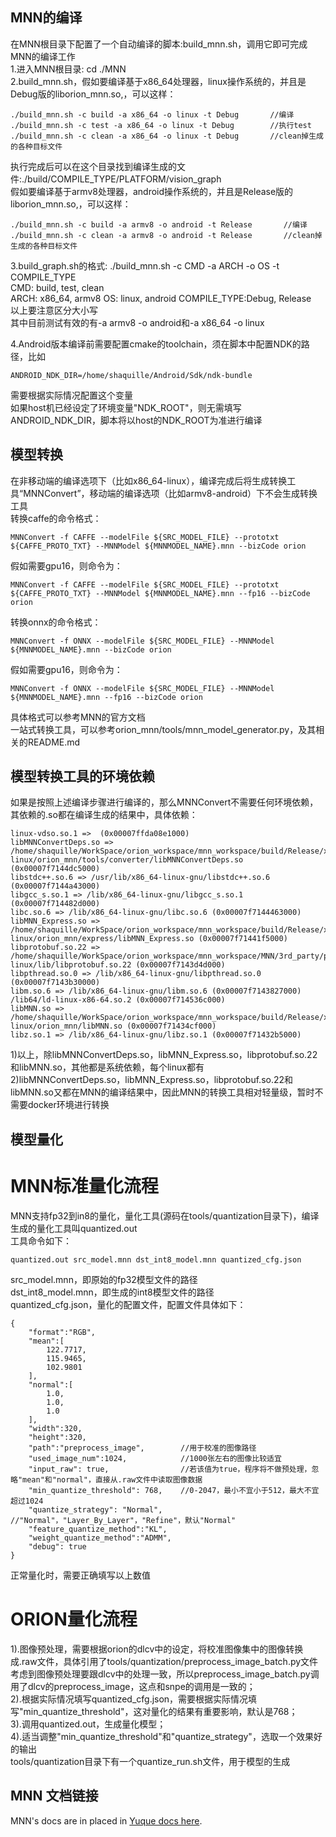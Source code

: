 ## MNN的编译

在MNN根目录下配置了一个自动编译的脚本:build_mnn.sh，调用它即可完成MNN的编译工作  
1.进入MNN根目录: cd ./MNN  
2.build_mnn.sh，假如要编译基于x86_64处理器，linux操作系统的，并且是Debug版的liborion_mnn.so,，可以这样：  
```
./build_mnn.sh -c build -a x86_64 -o linux -t Debug       //编译
./build_mnn.sh -c test -a x86_64 -o linux -t Debug        //执行test
./build_mnn.sh -c clean -a x86_64 -o linux -t Debug       //clean掉生成的各种目标文件
```
执行完成后可以在这个目录找到编译生成的文件:./build/COMPILE_TYPE/PLATFORM/vision_graph  
假如要编译基于armv8处理器，android操作系统的，并且是Release版的liborion_mnn.so,，可以这样：  
```
./build_mnn.sh -c build -a armv8 -o android -t Release       //编译
./build_mnn.sh -c clean -a armv8 -o android -t Release       //clean掉生成的各种目标文件
```
3.build_graph.sh的格式: ./build_mnn.sh -c CMD -a ARCH -o OS -t COMPILE_TYPE  
CMD: build, test, clean  
ARCH: x86_64, armv8
OS:   linux, android
COMPILE_TYPE:Debug, Release  
以上要注意区分大小写  
其中目前测试有效的有-a armv8 -o android和-a x86_64 -o linux 

4.Android版本编译前需要配置cmake的toolchain，须在脚本中配置NDK的路径，比如
```
ANDROID_NDK_DIR=/home/shaquille/Android/Sdk/ndk-bundle
```
需要根据实际情况配置这个变量  
如果host机已经设定了环境变量"NDK_ROOT"，则无需填写ANDROID_NDK_DIR，脚本将以host的NDK_ROOT为准进行编译  

## 模型转换
在非移动端的编译选项下（比如x86_64-linux），编译完成后将生成转换工具“MNNConvert”，移动端的编译选项（比如armv8-android）下不会生成转换工具  
转换caffe的命令格式：
```
MNNConvert -f CAFFE --modelFile ${SRC_MODEL_FILE} --prototxt ${CAFFE_PROTO_TXT} --MNNModel ${MNNMODEL_NAME}.mnn --bizCode orion
```
假如需要gpu16，则命令为：
```
MNNConvert -f CAFFE --modelFile ${SRC_MODEL_FILE} --prototxt ${CAFFE_PROTO_TXT} --MNNModel ${MNNMODEL_NAME}.mnn --fp16 --bizCode orion
```

转换onnx的命令格式：
```
MNNConvert -f ONNX --modelFile ${SRC_MODEL_FILE} --MNNModel ${MNNMODEL_NAME}.mnn --bizCode orion
```
假如需要gpu16，则命令为：
```
MNNConvert -f ONNX --modelFile ${SRC_MODEL_FILE} --MNNModel ${MNNMODEL_NAME}.mnn --fp16 --bizCode orion
```
具体格式可以参考MNN的官方文档  
一站式转换工具，可以参考orion_mnn/tools/mnn_model_generator.py，及其相关的README.md  

## 模型转换工具的环境依赖
如果是按照上述编译步骤进行编译的，那么MNNConvert不需要任何环境依赖，其依赖的.so都在编译生成的结果中，具体依赖：
```
linux-vdso.so.1 =>  (0x00007ffda08e1000)
libMNNConvertDeps.so => /home/shaquille/WorkSpace/orion_workspace/mnn_workspace/build/Release/x86_64-linux/orion_mnn/tools/converter/libMNNConvertDeps.so (0x00007f7144dc5000)
libstdc++.so.6 => /usr/lib/x86_64-linux-gnu/libstdc++.so.6 (0x00007f7144a43000)
libgcc_s.so.1 => /lib/x86_64-linux-gnu/libgcc_s.so.1 (0x00007f714482d000)
libc.so.6 => /lib/x86_64-linux-gnu/libc.so.6 (0x00007f7144463000)
libMNN_Express.so => /home/shaquille/WorkSpace/orion_workspace/mnn_workspace/build/Release/x86_64-linux/orion_mnn/express/libMNN_Express.so (0x00007f71441f5000)
libprotobuf.so.22 => /home/shaquille/WorkSpace/orion_workspace/mnn_workspace/MNN/3rd_party/protobuf/x86_64-linux/lib/libprotobuf.so.22 (0x00007f7143d4d000)
libpthread.so.0 => /lib/x86_64-linux-gnu/libpthread.so.0 (0x00007f7143b30000)
libm.so.6 => /lib/x86_64-linux-gnu/libm.so.6 (0x00007f7143827000)
/lib64/ld-linux-x86-64.so.2 (0x00007f714536c000)
libMNN.so => /home/shaquille/WorkSpace/orion_workspace/mnn_workspace/build/Release/x86_64-linux/orion_mnn/libMNN.so (0x00007f71434cf000)
libz.so.1 => /lib/x86_64-linux-gnu/libz.so.1 (0x00007f71432b5000)
```
1)以上，除libMNNConvertDeps.so，libMNN_Express.so，libprotobuf.so.22和libMNN.so，其他都是系统依赖，每个linux都有  
2)libMNNConvertDeps.so，libMNN_Express.so，libprotobuf.so.22和libMNN.so又都在MNN的编译结果中，因此MNN的转换工具相对轻量级，暂时不需要docker环境进行转换  

## 模型量化
# MNN标准量化流程  
MNN支持fp32到in8的量化，量化工具(源码在tools/quantization目录下)，编译生成的量化工具叫quantized.out  
工具命令如下：
```
quantized.out src_model.mnn dst_int8_model.mnn quantized_cfg.json
```
src_model.mnn，即原始的fp32模型文件的路径  
dst_int8_model.mnn，即生成的int8模型文件的路径  
quantized_cfg.json，量化的配置文件，配置文件具体如下：
```
{
    "format":"RGB",
    "mean":[
        122.7717,
        115.9465,
        102.9801
    ],
    "normal":[
        1.0,
        1.0,
        1.0
    ],
    "width":320,
    "height":320,
    "path":"preprocess_image",        //用于校准的图像路径
    "used_image_num":1024,            //1000张左右的图像比较适宜
    "input_raw": true,                //若该值为true，程序将不做预处理，忽略"mean"和"normal"，直接从.raw文件中读取图像数据
    "min_quantize_threshold": 768,    //0-2047，最小不宜小于512，最大不宜超过1024
    "quantize_strategy": "Normal",    //"Normal"，"Layer_By_Layer"，"Refine"，默认"Normal"
    "feature_quantize_method":"KL",
    "weight_quantize_method":"ADMM",
    "debug": true
}
```
正常量化时，需要正确填写以上数值  
# ORION量化流程
1).图像预处理，需要根据orion的dlcv中的设定，将校准图像集中的图像转换成.raw文件，具体引用了tools/quantization/preprocess_image_batch.py文件  
   考虑到图像预处理要跟dlcv中的处理一致，所以preprocess_image_batch.py调用了dlcv的preprocess_image，这点和snpe的调用是一致的；  
2).根据实际情况填写quantized_cfg.json，需要根据实际情况填写"min_quantize_threshold"，这对量化的结果有重要影响，默认是768；  
3).调用quantized.out，生成量化模型；  
4).适当调整"min_quantize_threshold"和"quantize_strategy"，选取一个效果好的输出  
tools/quantization目录下有一个quantize_run.sh文件，用于模型的生成

## MNN 文档链接
MNN's docs are in placed in [Yuque docs here](https://www.yuque.com/mnn/en). 
